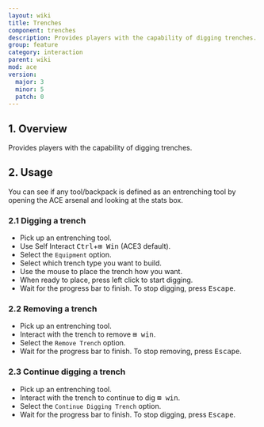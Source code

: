 ```yaml
---
layout: wiki
title: Trenches
component: trenches
description: Provides players with the capability of digging trenches.
group: feature
category: interaction
parent: wiki
mod: ace
version:
  major: 3
  minor: 5
  patch: 0
---
```


## 1. Overview
Provides players with the capability of digging trenches.

## 2. Usage

You can see if any tool/backpack is defined as an entrenching tool by opening the ACE arsenal and looking at the stats box.

### 2.1 Digging a trench
- Pick up an entrenching tool.
- Use Self Interact <kbd>Ctrl</kbd>+<kbd>⊞&nbsp;Win</kbd> (ACE3 default).
- Select the `Equipment` option.
- Select which trench type you want to build.
- Use the mouse to place the trench how you want.
- When ready to place, press left click to start digging.
- Wait for the progress bar to finish. To stop digging, press <kbd>Escape</kbd>.

### 2.2 Removing a trench
- Pick up an entrenching tool.
- Interact with the trench to remove <kbd>⊞ win</kbd>.
- Select the `Remove Trench` option.
- Wait for the progress bar to finish. To stop removing, press <kbd>Escape</kbd>.

### 2.3 Continue digging a trench
- Pick up an entrenching tool.
- Interact with the trench to continue to dig <kbd>⊞ win</kbd>.
- Select the `Continue Digging Trench` option.
- Wait for the progress bar to finish. To stop digging, press <kbd>Escape</kbd>.
